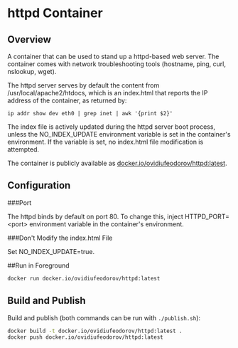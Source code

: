# httpd Container

## Overview

A container that can be used to stand up a httpd-based web server. The container comes with network 
troubleshooting tools (hostname, ping, curl, nslookup, wget). 

The httpd server serves by default the content from /usr/local/apache2/htdocs, which is an index.html
that reports the IP address of the container, as returned by:

```
ip addr show dev eth0 | grep inet | awk '{print $2}'
```    

The index file is actively updated during the httpd server boot process, unless the NO_INDEX_UPDATE environment variable is set in the container's environment. If the variable is set, no index.html file modification is attempted.

The container is publicly available as [docker.io/ovidiufeodorov/httpd:latest](https://hub.docker.com/r/ovidiufeodorov/httpd).

## Configuration

###Port

The httpd binds by default on port 80. To change this, inject HTTPD_PORT=&lt;port> environment variable in the container's environment.

###Don't Modify the index.html File

Set NO_INDEX_UPDATE=true.

##Run in Foreground 
 
 ```bash
docker run docker.io/ovidiufeodorov/httpd:latest
 ```

## Build and Publish

Build and publish (both commands can be run with `./publish.sh`):

```bash
docker build -t docker.io/ovidiufeodorov/httpd:latest .
docker push docker.io/ovidiufeodorov/httpd:latest
```

  